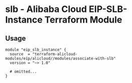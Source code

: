 # slb - Alibaba Cloud EIP-SLB-Instance Terraform Module

## Usage

```hcl
module "eip_slb_instance" {
  source  = "terraform-alicloud-modules/eip/alicloud//modules/associate-with-slb"
  version = "~> 1.0"

  # omitted...
}

```

<!-- BEGINNING OF PRE-COMMIT-TERRAFORM DOCS HOOK -->
<!-- END OF PRE-COMMIT-TERRAFORM DOCS HOOK -->
